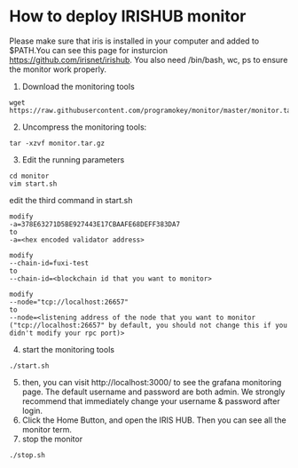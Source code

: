 # How to deploy IRISHUB monitor
Please make sure that iris is installed in your computer and added to \$PATH.You can see this page for insturcion https://github.com/irisnet/irishub. You also need /bin/bash, wc, ps to ensure the monitor work properly.
1. Download the monitoring tools
```shell
wget https://raw.githubusercontent.com/programokey/monitor/master/monitor.tar.gz
```
2. Uncompress the monitoring tools:
```
tar -xzvf monitor.tar.gz
```
3. Edit the running parameters
```shell
cd monitor
vim start.sh
```
edit the third command in start.sh
```
modify
-a=378E63271D5BE927443E17CBAAFE68DEFF383DA7
to 
-a=<hex encoded validator address>
```

```
modify
--chain-id=fuxi-test
to
--chain-id=<blockchain id that you want to monitor>
```

```
modify
--node="tcp://localhost:26657"
to
--node=<listening address of the node that you want to monitor ("tcp://localhost:26657" by default, you should not change this if you didn't modify your rpc port)>
```

4. start the monitoring tools
```
./start.sh
```
5. then, you can visit http://localhost:3000/ to see the grafana monitoring page. The default username and password are both admin. We strongly recommend that immediately change your username & password after login.
6. Click the Home Button, and open the IRIS HUB. Then you can see all the monitor term.
7. stop the monitor
```
./stop.sh
```
